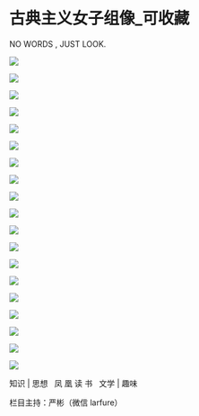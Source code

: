 # 古典主义女子组像_可收藏

NO WORDS , JUST LOOK.

![](https://mmbiz.qpic.cn/mmbiz/u87xvunCL6J5wa6pia67So49sBb9rR9GQbWZ2bHtCxVVUMr2r3zJYDP15ytZnI6hAzvVpOaJUicczfialhHPQhaZw/640?wx_fmt=other)

![](https://mmbiz.qpic.cn/mmbiz/u87xvunCL6J5wa6pia67So49sBb9rR9GQV8LVj0F0GfQ9vMnm9DnAZiayX7IwiaoMV2c4feWLNK7YMibawkgQlM7iaw/640?wx_fmt=other)

![](https://mmbiz.qpic.cn/mmbiz/u87xvunCL6J5wa6pia67So49sBb9rR9GQNnf51BR5cQ7K5eqEWkTciajzQVJX15qlcr2kbYLxRZCEsAQG7AO0f0g/640?wx_fmt=other)

![](https://mmbiz.qpic.cn/mmbiz/u87xvunCL6J5wa6pia67So49sBb9rR9GQMX4nVpF0EUltrTOKibfyhqFfATlzcvKOD9ON6rfUb9FxJo8iaQ9wuibDg/640?wx_fmt=other)

![](https://mmbiz.qpic.cn/mmbiz/u87xvunCL6J5wa6pia67So49sBb9rR9GQZofn5MpOkFdc5omkL2CmDYDBCd7OqbrI0dGfzFFz6Tnd8OHjFC8cBA/640?wx_fmt=other)

![](https://mmbiz.qpic.cn/mmbiz/u87xvunCL6J5wa6pia67So49sBb9rR9GQQo2coIQGUzUClFgcnbiaWQSvzXGAdYP2bBtdlSLLGuDYuBBy7DU2TJg/640?wx_fmt=other)

![](https://mmbiz.qpic.cn/mmbiz/u87xvunCL6J5wa6pia67So49sBb9rR9GQfQmXksIVPbqJaVZ3otrY1R3PfaNLIDB53xy5yDmM0NxNahRM7rqT2A/640?wx_fmt=other)

![](https://mmbiz.qpic.cn/mmbiz/u87xvunCL6J5wa6pia67So49sBb9rR9GQoyibVdumHwpCMhndwPkI8GnhLhxDic9TNomfdGIqWpADT3slSoB3lliaw/640?wx_fmt=other)

![](https://mmbiz.qpic.cn/mmbiz/u87xvunCL6J5wa6pia67So49sBb9rR9GQHPn1g88p9683oxaZbT7F0gh5icribMWdZuJskx6ibN31ddYeicPcibsHPxw/640?wx_fmt=other)

![](https://mmbiz.qpic.cn/mmbiz/u87xvunCL6J5wa6pia67So49sBb9rR9GQiciagmJn90hwMjfMM9vzUT4ibIicCcb6BFXf9Qr9ynoQTTdEqfibYvZwKAA/640?wx_fmt=other)

![](https://mmbiz.qpic.cn/mmbiz/u87xvunCL6J5wa6pia67So49sBb9rR9GQAwbdNiayg4Ka5oupgsNg6IWgDuV7TSYemO0nsq7z62MiaoMiaGwcFQubg/640?wx_fmt=other)

![](https://mmbiz.qpic.cn/mmbiz/u87xvunCL6J5wa6pia67So49sBb9rR9GQCW1r7hHnicxs8tj4icRpgcTRKGoGqr7iagzdPblzNQlyntx8ibKOpsiaUZA/640?wx_fmt=other)

![](https://mmbiz.qpic.cn/mmbiz/u87xvunCL6J5wa6pia67So49sBb9rR9GQyqCQINz3K8gQZoDIOwpJFviadDKvftxkOQN1Tynict2AKEjAUaCPhDgg/640?wx_fmt=other)

![](https://mmbiz.qpic.cn/mmbiz/u87xvunCL6J5wa6pia67So49sBb9rR9GQ4TjGjuEibaUh5icXMwYCpXoLJxOqjV4PxLabk0OicickgjC4PwN9iaPWLXQ/640?wx_fmt=other)

![](https://mmbiz.qpic.cn/mmbiz/u87xvunCL6J5wa6pia67So49sBb9rR9GQaBOE1jzQUFanaejQqeutuBsh7ZFAjBxBldGH3cpvLhUBwDg73BSYlA/640?wx_fmt=other)

![](https://mmbiz.qpic.cn/mmbiz/u87xvunCL6J5wa6pia67So49sBb9rR9GQ0QX6LfsVRnr6WXQjxgMGEBuPicmEn18OGKiczgj6yqPzEhHTs0ldF0Fw/640?wx_fmt=other)

![](https://mmbiz.qpic.cn/mmbiz/u87xvunCL6J5wa6pia67So49sBb9rR9GQJlaQEJDlvzia88iaiaYyyvzDrahLP9tUnweyZXvVeUZ53lOFBfkh3a0Cg/640?wx_fmt=other)

![](https://mmbiz.qpic.cn/mmbiz/u87xvunCL6J5wa6pia67So49sBb9rR9GQm8whIxkkChyZib7bTAw1RUZTLdsSKNh7eibzDiaUiaKWRDAYHXO1KC5iaUg/640?wx_fmt=other)

![](https://mmbiz.qpic.cn/mmbiz/u87xvunCL6J5wa6pia67So49sBb9rR9GQnvRk1JNp6htGJ9WtPLw5kNm8iaMIpWg748eKuXg1YPyicjbxgA2Yia9jw/640?wx_fmt=other)

知识 | 思想   凤 凰 读 书   文学 | 趣味 

栏目主持：严彬（微信 larfure）
